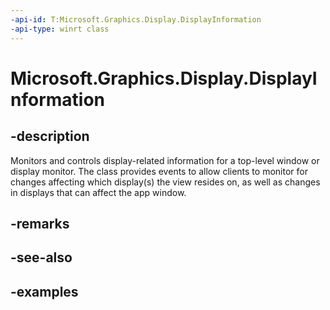 ```yaml
---
-api-id: T:Microsoft.Graphics.Display.DisplayInformation
-api-type: winrt class
---
```


# Microsoft.Graphics.Display.DisplayInformation

<!--
public sealed class DisplayInformation : System.IDisposable
-->

## -description

Monitors and controls display-related information for a top-level window or display monitor. The class provides events to allow clients to monitor for changes affecting which display(s) the view resides on, as well as changes in displays that can affect the app window.

## -remarks

## -see-also

## -examples

